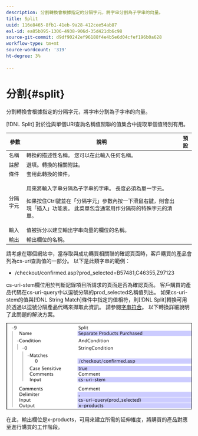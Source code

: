 ```yaml
---
description: 分割轉換會根據指定的分隔字元，將字串分割為子字串的向量。
title: Split
uuid: 116e8465-8fb1-41eb-9a28-412cee54ab87
exl-id: ea85b095-1306-4938-906d-35d421db6c98
source-git-commit: d9df90242ef96188f4e4b5e6d04cfef196b0a628
workflow-type: tm+mt
source-wordcount: '319'
ht-degree: 3%

---
```


# 分割{#split}

分割轉換會根據指定的分隔字元，將字串分割為子字串的向量。

[!DNL Split] 對於從與單個URI查詢名稱值關聯的值集合中提取單個值特別有用。

<table id="table_C97DA4E45DA844FAB8D61AABA22FF809"> 
 <thead> 
  <tr> 
   <th colname="col1" class="entry"> 參數 </th> 
   <th colname="col2" class="entry"> 說明 </th> 
   <th colname="col3" class="entry"> 預設 </th> 
  </tr> 
 </thead>
 <tbody> 
  <tr> 
   <td colname="col1"> 名稱 </td> 
   <td colname="col2"> 轉換的描述性名稱。 您可以在此輸入任何名稱。 </td> 
   <td colname="col3"> </td> 
  </tr> 
  <tr> 
   <td colname="col1"> 註解 </td> 
   <td colname="col2"> 選填。轉換的相關附註。 </td> 
   <td colname="col3"> </td> 
  </tr> 
  <tr> 
   <td colname="col1"> 條件 </td> 
   <td colname="col2"> 套用此轉換的條件。 </td> 
   <td colname="col3"> </td> 
  </tr> 
  <tr> 
   <td colname="col1"> 分隔字元 </td> 
   <td colname="col2"> <p>用來將輸入字串分隔為子字串的字串。 長度必須為單一字元。 </p> <p> 如果按住Ctrl鍵並在「分隔字元」參數內按一下滑鼠右鍵，則會出現「插入」功能表。 此菜單包含通常用作分隔符的特殊字元的清單。 </p> </td> 
   <td colname="col3"> </td> 
  </tr> 
  <tr> 
   <td colname="col1"> 輸入 </td> 
   <td colname="col2"> 值被拆分以建立輸出字串向量的欄位的名稱。 </td> 
   <td colname="col3"> </td> 
  </tr> 
  <tr> 
   <td colname="col1"> 輸出 </td> 
   <td colname="col2"> 輸出欄位的名稱。 </td> 
   <td colname="col3"> </td> 
  </tr> 
 </tbody> 
</table>

請考慮在哪個網站中，當存取與成功購買相關聯的確認頁面時，客戶購買的產品會列為cs-uri查詢值的一部分。 以下是此類字串的範例：

* /checkout/confirmed.asp?prod_selected=B57481,C46355,Z97123

cs-uri-stem欄位用於判斷記錄項目所請求的頁面是否為確認頁面。 客戶購買的產品代碼在cs-uri-query中以逗號分隔的prod_selected名稱值列出。 如果cs-uri-stem的值與[!DNL String Match]條件中指定的值相符，則[!DNL Split]轉換可用於透過以逗號分隔產品代碼來擷取此資訊。 請參閱[字串符合](../../../../../home/c-dataset-const-proc/c-conditions/c-test-ops/c-test-op-con.md#section-f8d132085c6b4500bfbe4515b848142f)。 以下轉換詳細說明了此問題的解決方案。

![](assets/cfg_TransformationType_Split.png)

在此，輸出欄位是x-products，可用來建立所需的延伸維度，將購買的產品對應至進行購買的工作階段。
